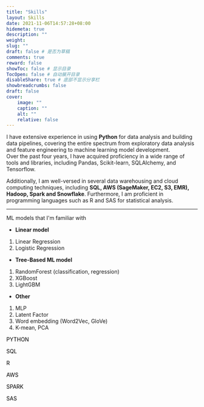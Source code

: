 ```yaml
---
title: "Skills"
layout: Skills
date: 2021-11-06T14:57:28+08:00
hidemeta: true
description: ""
weight:
slug: ""
draft: false # 是否为草稿
comments: true
reward: false
showToc: false # 显示目录
TocOpen: false # 自动展开目录
disableShare: true # 底部不显示分享栏
showbreadcrumbs: false
draft: false
cover:
    image: ""
    caption: ""
    alt: ""
    relative: false
---
```


I have extensive experience in using **Python** for data analysis and building data pipelines, covering the entire spectrum from exploratory data analysis and feature engineering to machine learning model development.\
 Over the past four years, I have acquired proficiency in a wide range of tools and libraries, including Pandas, Scikit-learn, SQLAlchemy, and Tensorflow.

Additionally, I am well-versed in several data warehousing and cloud computing techniques, including **SQL, AWS (SageMaker, EC2, S3, EMR), Hadoop, Spark and Snowflake**. Furthermore, I am proficient in programming languages such as R and SAS for statistical analysis.

---

ML models that I'm familiar with
- **Linear model**
1. Linear Regression
2. Logistic Regression

- **Tree-Based ML model**
1. RandomForest (classification, regression)
2. XGBoost
3. LightGBM

- **Other**
1. MLP
2. Latent Factor
3. Word embedding (Word2Vec, GloVe)
4. K-mean, PCA


<!-- Created By CodingNepal -->
<html lang="en">
<head>
    <meta charset="UTF-8">
    <link rel="stylesheet" href="newstyle.css/">
</head>
<body>
  <div class="skill-bars">
    <div class="bar">
      <div class="info">
        <span><p style="color: black;">PYTHON</p></span>
      </div>
      <div class="progress-line python">
        <span></span>
      </div>
    </div>
    <div class="bar">
      <div class="info">
        <span><p style="color: black;">SQL</p></span>
      </div>
      <div class="progress-line sql">
        <span></span>
      </div>
    </div>
    <div class="bar">
      <div class="info">
        <span><p style="color: black;">R</p></span>
      </div>
      <div class="progress-line r">
        <span></span>
      </div>
    </div>
    <div class="bar">
      <div class="info">
        <span><p style="color: black;">AWS</p></span>
      </div>
      <div class="progress-line aws">
        <span></span>
      </div>
    </div>
    <div class="bar">
      <div class="info">
        <span><p style="color: black;">SPARK</p></span>
      </div>
      <div class="progress-line spark">
        <span></span>
      </div>
    </div>
    <div class="bar">
        <div class="info">
          <span><p style="color: black;">SAS</p></span>
        </div>
        <div class="progress-line sas">
          <span></span>
  </div>
  </body>
</html>
</html>



